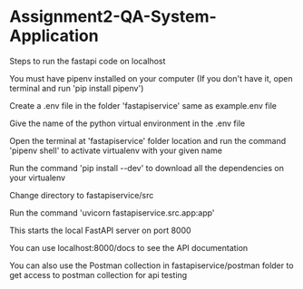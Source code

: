 # Assignment2-QA-System-Application

Steps to run the fastapi code on localhost

You must have pipenv installed on your computer (If you don't have it, open terminal and run 'pip install pipenv')

Create a .env file in the folder 'fastapiservice' same as example.env file

Give the name of the python virtual environment in the .env file

Open the terminal at 'fastapiservice' folder location and run the command 'pipenv shell' to activate virtualenv with your given name

Run the command 'pip install --dev' to download all the dependencies on your virtualenv

Change directory to fastapiservice/src

Run the command 'uvicorn fastapiservice.src.app:app'

This starts the local FastAPI server on port 8000

You can use localhost:8000/docs to see the API documentation

You can also use the Postman collection in fastapiservice/postman folder to get access to postman collection for api testing
